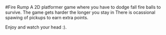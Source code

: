 #Fire Rump
A 2D platformer game where you have to dodge fall fire balls to survive.
The game gets harder the longer you stay in 
There is ocassional spawing of pickups to earn extra points.

Enjoy and watch your head :).